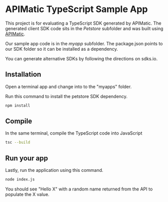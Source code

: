 # APIMatic TypeScript Sample App

This project is for evaluating a TypeScript SDK generated by APIMatic. The generated client SDK code sits in the *Petstore* subfolder and was built using [APIMatic](https://www.apimatic.io). 

Our sample app code is in the *myapp* subfolder. The package.json points to our SDK folder so it can be installed as a dependency.

You can generate alternative SDKs by following the directions on sdks.io.


## Installation

Open a terminal app and change into to the "myapps" folder. 

Run this command to install the petstore SDK dependency.

``` bash
npm install
```

## Compile

In the same terminal, compile the TypeScript code into JavaScript

``` bash
tsc --build
```

## Run your app

Lastly, run the application using this command.

``` bash
node index.js
```

You should see "Hello X" with a random name returned from the API to populate the X value.
